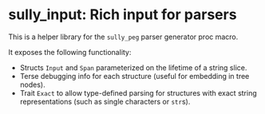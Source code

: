 # sully_input: Rich input for parsers

This is a helper library for the `sully_peg` parser generator proc macro.

It exposes the following functionality:
- Structs `Input` and `Span` parameterized on the lifetime of a string slice.
- Terse debugging info for each structure (useful for embedding in tree nodes).
- Trait `Exact` to allow type-defined parsing for structures with exact string representations (such as single characters or `str`s).

